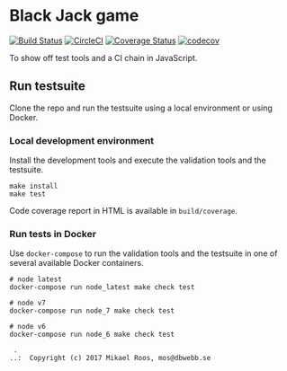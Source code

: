 Black Jack game
=============================

[![Build Status](https://travis-ci.org/janaxs/blackjack.svg?branch=master)](https://travis-ci.org/janaxs/blackjack)
[![CircleCI](https://circleci.com/gh/janaxs/blackjack.svg?style=svg)](https://circleci.com/gh/janaxs/blackjack)
[![Coverage Status](https://coveralls.io/repos/github/janaxs/blackjack/badge.svg)](https://coveralls.io/github/janaxs/blackjack)
[![codecov](https://codecov.io/gh/janaxs/blackjack/branch/master/graph/badge.svg)](https://codecov.io/gh/janaxs/blackjack)

To show off test tools and a CI chain in JavaScript.



Run testsuite
-------------------------------

Clone the repo and run the testsuite using a local environment or using Docker.



### Local development environment

Install the development tools and execute the validation tools and the testsuite.

```
make install
make test
```

Code coverage report in HTML is available in `build/coverage`.



### Run tests in Docker

Use `docker-compose` to run the validation tools and the testsuite in one of several available Docker containers.

```
# node latest
docker-compose run node_latest make check test

# node v7
docker-compose run node_7 make check test

# node v6
docker-compose run node_6 make check test
```



```                                                            
 .                                                             
..:  Copyright (c) 2017 Mikael Roos, mos@dbwebb.se             
```                                                            
